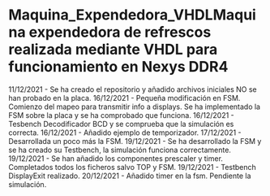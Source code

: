 # Maquina_Expendedora_VHDLMaquina expendedora de refrescos realizada mediante VHDL para funcionamiento en Nexys DDR4

11/12/2021 - Se ha creado el repositorio y añadido archivos iniciales NO se han probado en la placa.
16/12/2021 - Pequeña modificación en FSM. Comienzo del mapeo para transmitir info a displays. Se ha implementado la FSM sobre la placa y se ha comprobado que funciona.
16/12/2021 - Tesbench Decodificador BCD y se comprueba que la simulación es correcta.
16/12/2021 - Añadido ejemplo de temporizador.
17/12/2021 - Desarrollada un poco más la FSM.
19/12/2021 - Se ha desarrollado la FSM y se ha creado su Testbench, la simulación funciona correctamente.
19/12/2021 - Se han añadido los componentes prescaler y timer. Completados todos los ficheros salvo TOP y FSM.
19/12/2021 - Testbench DisplayExit realizado.
20/12/2021 - Añadido timer en la fsm. Pendiente la simulación.
